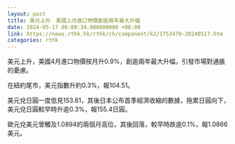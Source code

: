 ```yaml
---
layout: post
title: 美元上升　美國上月進口物價創逾兩年最大升幅
date: 2024-05-17 06:09:34.000000000 +08:00
link: https://news.rthk.hk/rthk/ch/component/k2/1753479-20240517.htm
categories: rthk
---
```


美元上升，美國4月進口物價按月升0.9%，創逾兩年最大升幅，引發市場對通脹的憂慮。

在紐約尾市，美元指數升約0.3%，報104.51。

美元兌日圓一度低見153.61，其後日本公布首季經濟收縮的數據，拖累日圓向下，美元兌日圓較早時升逾0.3%，報155.4日圓。

歐元兌美元曾觸及1.0894的兩個月高位，其後回落，較早時跌逾0.1%，報1.0866美元。
